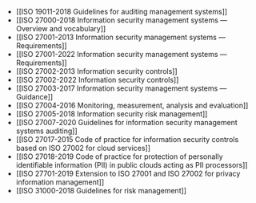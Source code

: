 * [[ISO 19011-2018 Guidelines for auditing management systems]]
* [[ISO 27000-2018 Information security management systems — Overview and vocabulary]]
* [[ISO 27001-2013 Information security management systems — Requirements]]
* [[ISO 27001-2022 Information security management systems — Requirements]]
* [[ISO 27002-2013 Information security controls]]
* [[ISO 27002-2022 Information security controls]]
* [[ISO 27003-2017 Information security management systems — Guidance]]
* [[ISO 27004-2016 Monitoring, measurement, analysis and evaluation]]
* [[ISO 27005-2018 Information security risk management]]
* [[ISO 27007-2020 Guidelines for information security management systems auditing]]
* [[ISO 27017-2015 Code of practice for information security controls based on ISO 27002 for cloud services]]
* [[ISO 27018-2019 Code of practice for protection of personally identifiable information (PII) in public clouds acting as PII processors]]
* [[ISO 27701-2019 Extension to ISO 27001 and ISO 27002 for privacy information management]]
* [[ISO 31000-2018 Guidelines for risk management]]

